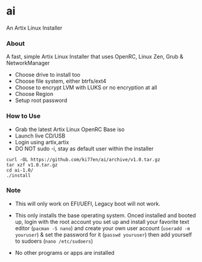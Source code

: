 # ai
An Artix Linux Installer

### About
A fast, simple Artix Linux Installer that uses OpenRC, Linux Zen, Grub & NetworkManager
* Choose drive to install too
* Choose file system, either btrfs/ext4
* Choose to encrypt LVM with LUKS or no encryption at all
* Choose Region
* Setup root password

### How to Use
* Grab the latest Artix Linux OpenRC Base iso
* Launch live CD/USB
* Login using artix,artix
* DO NOT sudo -i, stay as default user within the installer

```
curl -OL https://github.com/ki77en/ai/archive/v1.0.tar.gz
tar xzf v1.0.tar.gz
cd ai-1.0/
./install
```

### Note
* This will only work on EFI/UEFI, Legacy boot will not work.
* This only installs the base operating system. Onced installed and booted up, login with the root account you set up and install your favorite text editor (`pacman -S nano`) and create your own user account (`useradd -m youruser`) & set the password for it (`passwd youruser`) then add yourself to sudoers (`nano /etc/sudoers`)

* No other programs or apps are installed



